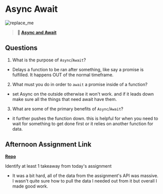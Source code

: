 # Async Await

![replace_me](https://codeworks.blob.core.windows.net/public/assets/img/illustrations/placeholder.svg)

> **📖 [Async and Await](https://codeworksacademy.com/fs-student-guide/resources/wk4/03-Async-Await)**

## Questions

1. What is the purpose of `Async`/`Await`?

- Delays a function to be ran after something, like say a promise is fulfilled. It happens OUT of the normal timeframe. 

2. What must you do in order to  `await` a promise inside of a function?

- set Async on the outside otherwise it won't work. and if it leads down make sure all the things that need await have them.


3. What are some of the primary benefits of `Async`/`Await`?

- it further pushes the function down. this is helpful for when you need to wait for something to get done first or it relies on another function for data.

## Afternoon Assignment Link

**[Repo](https://github.com/HawkesJ02/Pokedex)**

Identify at least 1 takeaway from today's assignment

- It was a bit hard, all of the data from the assignment's API was massive. I wasn't quite sure how to pull the data I needed out from it but overall I made good work.
